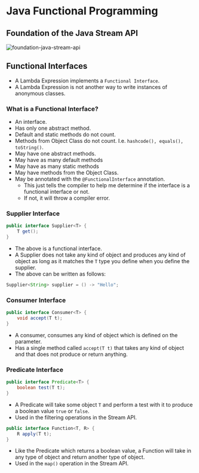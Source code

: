 # Java Functional Programming

## Foundation of the Java Stream API

![foundation-java-stream-api](https://user-images.githubusercontent.com/29547780/104248248-0e18cf80-5461-11eb-8cd1-0195f33b21d1.png)


## Functional Interfaces

* A Lambda Expression implements a `Functional Interface`.
* A Lambda Expression is not another way to write instances of anonymous classes.

### What is a Functional Interface?

* An interface.
* Has only one abstract method.
* Default and static methods do not count.
* Methods from Object Class do not count. I.e. `hashcode(), equals(), toString()`.
* May have one abstract methods.
* May have as many default methods
* May have as many static methods 
* May have methods from the Object Class.
* May be annotated with the `@FunctionalInterface` annotation.
    * This just tells the compiler to help me determine if the interface is a functional interface or not.
    * If not, it will throw a compiler error.
    
### Supplier Interface
```java
public interface Supplier<T> {
    T get();
}
```

* The above is a functional interface.
* A Supplier does not take any kind of object and produces any kind of object as long as it matches the `T` type you define when you define the supplier.
* The above can be written as follows:

```java
Supplier<String> supplier = () -> "Hello";
```


### Consumer Interface

```java
public interface Consumer<T> {
    void accept(T t);
}
```

* A consumer, consumes any kind of object which is defined on the parameter.
* Has a single method called `accept(T t)` that takes any kind of object and that does not produce or return anything.


### Predicate Interface

```java
public interface Predicate<T> {
    boolean test(T t);
}
```

* A Predicate will take some object `T` and perform a test with it to produce a boolean value `true` or `false`.
* Used in the filtering operations in the Stream API.

```java
public interface Function<T, R> {
    R apply(T t);
}
```

* Like the Predicate which returns a boolean value, a Function will take in any type of object and return another type of object.
* Used in the `map()` operation in the Stream API.